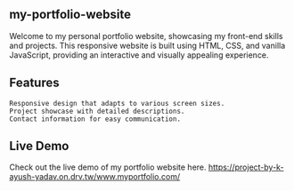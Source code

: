 ## my-portfolio-website

Welcome to my personal portfolio website, showcasing my front-end skills and projects. This responsive website is built using HTML, CSS, and vanilla JavaScript, providing an interactive and visually appealing experience.

## Features
    Responsive design that adapts to various screen sizes.
    Project showcase with detailed descriptions.
    Contact information for easy communication. 

## Live Demo

Check out the live demo of my portfolio website here.
https://project-by-k-ayush-yadav.on.drv.tw/www.myportfolio.com/
